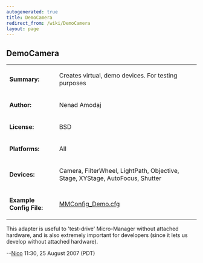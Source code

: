 ```yaml
---
autogenerated: true
title: DemoCamera
redirect_from: /wiki/DemoCamera
layout: page
---
```


## DemoCamera

<table>
<tr>
<td markdown="1">

**Summary:**

</td>
<td markdown="1">

Creates virtual, demo devices. For testing purposes

</td>
</tr>
<tr>
<td markdown="1">

**Author:**

</td>
<td markdown="1">

Nenad Amodaj

</td>
</tr>
<tr>
<td markdown="1">

**License:**

</td>
<td markdown="1">

BSD

</td>
</tr>
<tr>
<td markdown="1">

**Platforms:**

</td>
<td markdown="1">

All

</td>
</tr>
<tr>
<td markdown="1">

**Devices:**

</td>
<td markdown="1">

Camera, FilterWheel, LightPath, Objective, Stage, XYStage, AutoFocus,
Shutter

</td>
</tr>
<tr>
<td markdown="1">

**Example Config File:**

</td>
<td markdown="1">

[MMConfig_Demo.cfg](/media/files/MMConfig_Demo.cfg)

</td>
</tr>
</table>

This adapter is useful to 'test-drive' Micro-Manager without attached
hardware, and is also extremely important for developers (since it lets
us develop without attached hardware).

--[Nico](/users/Nico) 11:30, 25 August 2007 (PDT)

